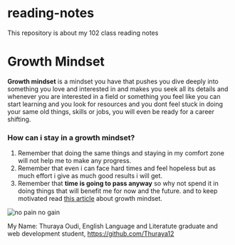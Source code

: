 # reading-notes
This repository is about my 102 class reading notes
# Growth Mindset
**Growth mindset** is a mindset you have that pushes you dive deeply into something you love and interested in and makes you seek all its details and whenever you are interested in a field or something you feel like you can start learning and you look for resources and you dont feel stuck in doing your same old things, skills or jobs, you will even be ready for a career shifting.
### How can i stay in a growth mindset?
1. Remember that doing the same things and staying in my comfort zone will not help me to make any progress.
2. Remember that even i can face hard times and feel hopeless but as much effort i give as much good results i will get.
3. Remember that **time is going to pass anyway** so why not spend it in doing things that will benefit me for now and the future.
 and to keep motivated read [this article](https://www.atlassian.com/blog/inside-atlassian/growth-mindset) about growth mindset.
 
 ![no pain no gain](https://www.marylebonephysio.com/wp-content/uploads/2016/04/No-Pain-No-Gain.jpg)
 
 My Name: Thuraya Oudi,
 English Language and Literatute graduate and web development student,
 https://github.com/Thuraya12
